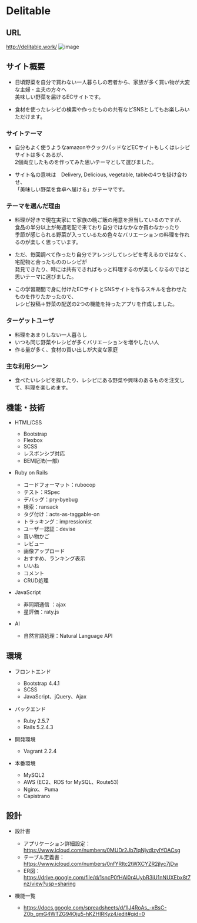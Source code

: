# Delitable

## URL
http://delitable.work/
![image](https://user-images.githubusercontent.com/62997834/92128993-efb12080-ee3d-11ea-8e33-bba828f2b3f4.png)


## サイト概要
* 日頃野菜を自分で買わない一人暮らしの若者から、家族が多く買い物が大変な主婦・主夫の方々へ  
美味しい野菜を届けるECサイトです。

* 食材を使ったレシピの検索や作ったものの共有などSNSとしてもお楽しみいただけます。


### サイトテーマ
* 自分もよく使うようなamazonやクックパッドなどECサイトもしくはレシピサイトは多くあるが、  
2個両立したものを作ってみた思いテーマとして選びました。

* サイト名の意味は　Delivery, Delicious, vegetable, tableの4つを掛け合わせ、  
「美味しい野菜を食卓へ届ける」がテーマです。


### テーマを選んだ理由
* 料理が好きで現在実家にて家族の晩ご飯の用意を担当しているのですが、  
食品の半分以上が毎週宅配で来ており自分ではなかなか買わなかったり  
季節が感じられる野菜が入っているため色々なバリエーションの料理を作れるのが楽しく思っています。

- ただ、毎回調べて作ったり自分でアレンジしてレシピを考えるのではなく、宅配物と合ったもののレシピが  
発見できたり、時には共有できればもっと料理するのが楽しくなるのではと思いテーマに選びました。  

- この学習期間で身に付けたECサイトとSNSサイトを作るスキルを合わせたものを作りたかったので、  
レシピ投稿＋野菜の配送の2つの機能を持ったアプリを作成しました。


### ターゲットユーザ
* 料理をあまりしない一人暮らし
* いつも同じ野菜やレシピが多くバリエーションを増やしたい人
* 作る量が多く、食材の買い出しが大変な家庭


### 主な利用シーン
* 食べたいレシピを探したり、レシピにある野菜や興味のあるものを注文して、料理を楽しめます。

## 機能・技術
- HTML/CSS
	- Bootstrap
	- Flexbox
	- SCSS
	- レスポンシブ対応
	- BEM記法(一部)

- Ruby on Rails
	- コードフォーマット：rubocop
	- テスト：RSpec
	- デバッグ：pry-byebug
	- 検索：ransack
	- タグ付け：acts-as-taggable-on
	- トラッキング：impressionist
	- ユーザー認証：devise
	- 買い物かご
	- レビュー
	- 画像アップロード
	- おすすめ、ランキング表示
	- いいね
	- コメント
	- CRUD処理

- JavaScript
	- 非同期通信 ：ajax
	- 星評価：raty.js

- AI
	- 自然言語処理：Natural Language API

## 環境
- フロントエンド
	- Bootstrap 4.4.1
	- SCSS
	- JavaScript、jQuery、Ajax

- バックエンド
	- Ruby 2.5.7
	- Rails 5.2.4.3

- 開発環境
	- Vagrant 2.2.4

- 本番環境
	- MySQL2
	- AWS (EC2、RDS for MySQL、Route53)
	- Nginx、 Puma
	- Capistrano

## 設計

- 設計書
	- アプリケーション詳細設定：https://www.icloud.com/numbers/0MUDr2Jb7IqNjydIzylYOACsg
	- テーブル定義書：https://www.icloud.com/numbers/0nfYRItc2tWXCYZR2jlyc7jDw
	- ER図：https://drive.google.com/file/d/1sncP0fHAl0r4UybR3iU1nNUXEbx8t7nz/view?usp=sharing

- 機能一覧
	- https://docs.google.com/spreadsheets/d/1IJ4RoAs_-xBsC-Z0b_gmG4WTZG94Oju5-hKZHIRKyz4/edit#gid=0

